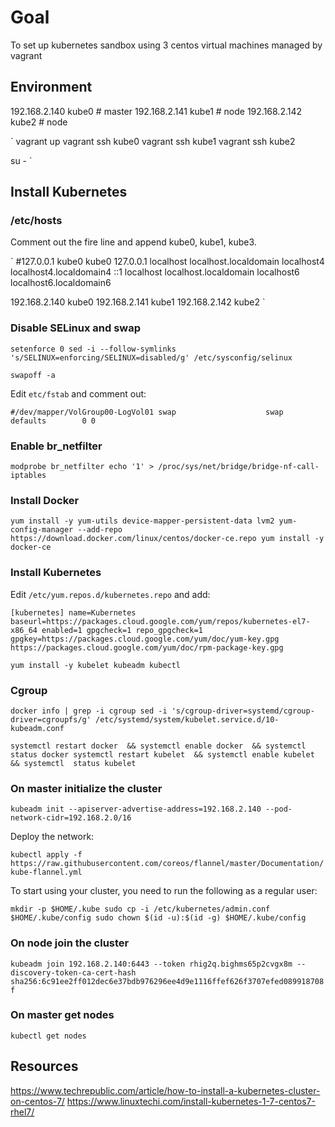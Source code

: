 # Goal

To set up kubernetes sandbox using 3 centos virtual machines managed by vagrant

## Environment

192.168.2.140 kube0 # master
192.168.2.141 kube1 # node
192.168.2.142 kube2 # node

`
vagrant up
vagrant ssh kube0
vagrant ssh kube1
vagrant ssh kube2

su -
`

## Install Kubernetes

### /etc/hosts

Comment out the fire line and append kube0, kube1, kube3.

`
#127.0.0.1	kube0	kube0
127.0.0.1   localhost localhost.localdomain localhost4 localhost4.localdomain4
::1         localhost localhost.localdomain localhost6 localhost6.localdomain6

192.168.2.140 kube0
192.168.2.141 kube1
192.168.2.142 kube2
`

### Disable SELinux and swap

`
setenforce 0
sed -i --follow-symlinks 's/SELINUX=enforcing/SELINUX=disabled/g' /etc/sysconfig/selinux
`

`
swapoff -a
`

Edit `etc/fstab` and comment out:

`
#/dev/mapper/VolGroup00-LogVol01 swap                    swap    defaults        0 0
`

### Enable br_netfilter

`
modprobe br_netfilter
echo '1' > /proc/sys/net/bridge/bridge-nf-call-iptables
`

### Install Docker

`
yum install -y yum-utils device-mapper-persistent-data lvm2
yum-config-manager --add-repo https://download.docker.com/linux/centos/docker-ce.repo
yum install -y docker-ce
`

### Install Kubernetes

Edit `/etc/yum.repos.d/kubernetes.repo` and add:

`
[kubernetes]
name=Kubernetes
baseurl=https://packages.cloud.google.com/yum/repos/kubernetes-el7-x86_64
enabled=1
gpgcheck=1
repo_gpgcheck=1
gpgkey=https://packages.cloud.google.com/yum/doc/yum-key.gpg
        https://packages.cloud.google.com/yum/doc/rpm-package-key.gpg
`

`
yum install -y kubelet kubeadm kubectl
`

### Cgroup

`
docker info | grep -i cgroup
sed -i 's/cgroup-driver=systemd/cgroup-driver=cgroupfs/g' /etc/systemd/system/kubelet.service.d/10-kubeadm.conf
`

`
systemctl restart docker  && systemctl enable docker  && systemctl  status docker
systemctl restart kubelet  && systemctl enable kubelet  && systemctl  status kubelet
`

### On master initialize the cluster

`
kubeadm init --apiserver-advertise-address=192.168.2.140 --pod-network-cidr=192.168.2.0/16
`

Deploy the network:

`
kubectl apply -f https://raw.githubusercontent.com/coreos/flannel/master/Documentation/kube-flannel.yml
`

To start using your cluster, you need to run the following as a regular user:

`
mkdir -p $HOME/.kube
sudo cp -i /etc/kubernetes/admin.conf $HOME/.kube/config
sudo chown $(id -u):$(id -g) $HOME/.kube/config
`

### On node join the cluster

`
kubeadm join 192.168.2.140:6443 --token rhig2q.bighms65p2cvgx8m --discovery-token-ca-cert-hash sha256:6c91ee2ff012dec6e37bdb976296ee4d9e1116ffef626f3707efed089918708f
`

### On master get nodes

`
kubectl get nodes
`

## Resources

https://www.techrepublic.com/article/how-to-install-a-kubernetes-cluster-on-centos-7/
https://www.linuxtechi.com/install-kubernetes-1-7-centos7-rhel7/


